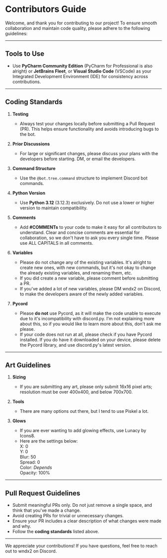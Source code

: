 # Contributors Guide

Welcome, and thank you for contributing to our project! To ensure smooth collaboration and maintain code quality, please adhere to the following guidelines:

---

## Tools to Use
- Use **PyCharm Community Edition** (PyCharm for Professional is also alright) or **JetBrains Fleet**, or **Visual Studio Code** (VSCode) as your Integrated Development Environment (IDE) for consistency across contributions.
---

## Coding Standards
1. **Testing**
   - Always test your changes locally before submitting a Pull Request (PR). This helps ensure functionality and avoids introducing bugs to the bot.

2. **Prior Discussions**
   - For large or significant changes, please discuss your plans with the developers before starting. DM, or email the developers.

3. **Command Structure**
   - Use the `@bot.tree.command` structure to implement Discord bot commands.

4. **Python Version**
   - Use **Python 3.12** (3.12.3) exclusively. Do not use a lower or higher version to maintain compatibility.

5. **Comments**
   - Add **#COMMENTs** to your code to make it easy for all contributors to understand. Clear and concise comments are essential for collaboration, so we don't have to ask you every single time. Please use ALL CAPITALS in all comments.

6. **Variables**
   - Please do not change any of the existing variables. It's alright to create new ones, with new commands, but it's not okay to change the already existing variables, and renaming them, etc.
   - If you did create a new variable, please comment before submitting a PR.
   - If you've added a lot of new variables, please DM wndx2 on Discord, to make the developers aware of the newly added variables.

7. **Pycord**
   - Please **do not** use Pycord, as it will make the code unable to execute due to it's incompatibility with discord.py. I'm not explaining more about this, so if you would like to learn more about this, don't ask me please.
   - If your code does not run at all, please check if you have Pycord installed. If you do have it downloaded on your device, please delete the Pycord library, and use discord.py's latest version.
---

## Art Guidelines
1. **Sizing**
   - If you are submitting any art, please only submit 16x16 pixel arts; resolution must be over 400x400, and below 700x700.

2. **Tools**
   - There are many options out there, but I tend to use Piskel a lot.

3. **Glows**
   - If you are ever wanting to add glowing effects, use Lunacy by Icons8.
   - Here are the settings below:\
     X: 0\
     Y: 0\
     Blur: 50\
     Spread: 0\
     Color: *Depends*\
     Opacity: 100%

---
  
## Pull Request Guidelines
- Submit meaningful PRs only. Do not just remove a single space, and think that you've made a change.
- Avoid creating PRs for trivial or unnecessary changes.
- Ensure your PR includes a clear description of what changes were made and why.
- Follow the **coding standards** listed above.

---

We appreciate your contributions! If you have questions, feel free to reach out to wndx2 on Discord.
